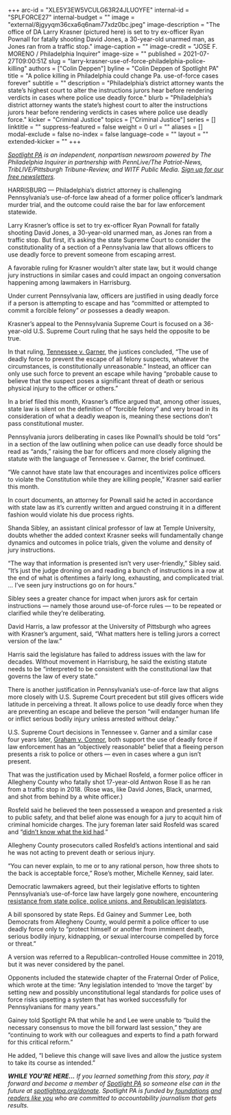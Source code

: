 +++
arc-id = "XLE5Y3EW5VCULG63R24JLUOYFE"
internal-id = "SPLFORCE27"
internal-budget = ""
image = "external/8jgyyqm36cxa6q6nam77xdz0bc.jpeg"
image-description = "The office of DA Larry Krasner (pictured here) is set to try ex-officer Ryan Pownall for fatally shooting David Jones, a 30-year-old unarmed man, as Jones ran from a traffic stop."
image-caption = ""
image-credit = "JOSE F. MORENO / Philadelphia Inquirer"
image-size = ""
published = 2021-07-27T09:00:51Z
slug = "larry-krasner-use-of-force-philadelphia-police-killing"
authors = ["Colin Deppen"]
byline = "Colin Deppen of Spotlight PA"
title = "A police killing in Philadelphia could change Pa. use-of-force cases forever"
subtitle = ""
description = "Philadelphia’s district attorney wants the state’s highest court to alter the instructions jurors hear before rendering verdicts in cases where police use deadly force."
blurb = "Philadelphia’s district attorney wants the state’s highest court to alter the instructions jurors hear before rendering verdicts in cases where police use deadly force."
kicker = "Criminal Justice"
topics = ["Criminal Justice"]
series = []
linktitle = ""
suppress-featured = false
weight = 0
url = ""
aliases = []
modal-exclude = false
no-index = false
language-code = ""
layout = ""
extended-kicker = ""
+++

<a href="https://www.spotlightpa.org/"><i>Spotlight PA</i></a><i> is an independent, nonpartisan newsroom powered by The Philadelphia Inquirer in partnership with PennLive/The Patriot-News, TribLIVE/Pittsburgh Tribune-Review, and WITF Public Media. </i><a href="https://www.spotlightpa.org/newsletters"><i>Sign up for our free newsletters</i></a><i>.</i>

HARRISBURG —&nbsp;Philadelphia’s district attorney is challenging Pennsylvania’s use-of-force law ahead of a former police officer’s landmark murder trial, and the outcome could raise the bar for law enforcement statewide.

Larry Krasner’s office is set to try ex-officer Ryan Pownall for fatally shooting David Jones, a 30-year-old unarmed man, as Jones ran from a traffic stop. But first, it’s asking the state Supreme Court to consider the constitutionality of a section of a Pennsylvania law that allows officers to use deadly force to prevent someone from escaping arrest.

A favorable ruling for Krasner wouldn’t alter state law, but it would change jury instructions in similar cases and could impact an ongoing conversation happening among lawmakers in Harrisburg.

<script src="https://www.spotlightpa.org/embed.js" async></script><div data-spl-embed-version="1" data-spl-src="https://www.spotlightpa.org/embeds/newsletter/"></div>

Under current Pennsylvania law, officers are justified in using deadly force if a person is attempting to escape and has “committed or attempted to commit a forcible felony” <i>or</i> possesses a deadly weapon.

Krasner’s appeal to the Pennsylvania Supreme Court is focused on a 36-year-old U.S. Supreme Court ruling that he says held the opposite to be true.

In that ruling, <a href="https://supreme.justia.com/cases/federal/us/471/1/">Tennessee v. Garner</a>, the justices concluded, “The use of deadly force to prevent the escape of all felony suspects, whatever the circumstances, is constitutionally unreasonable.” Instead, an officer can only use such force to prevent an escape while having “probable cause to believe that the suspect poses a significant threat of death or serious physical injury to the officer or others.”

In a brief filed this month, Krasner’s office argued that, among other issues, state law is silent on the definition of “forcible felony” and very broad in its consideration of what a deadly weapon is, meaning these sections don’t pass constitutional muster.

Pennsylvania jurors deliberating in cases like Pownall’s should be told “ors” in a section of the law outlining when police can use deadly force should be read as “ands,” raising the bar for officers and more closely aligning the statute with the language of Tennessee v. Garner, the brief continued.

“We cannot have state law that encourages and incentivizes police officers to violate the Constitution while they are killing people,” Krasner said earlier this month.

In court documents, an attorney for Pownall said he acted in accordance with state law as it’s currently written and argued construing it in a different fashion would violate his due process rights.

Shanda Sibley, an assistant clinical professor of law at Temple University, doubts whether the added context Krasner seeks will fundamentally change dynamics and outcomes in police trials, given the volume and density of jury instructions.

“The way that information is presented isn’t very user-friendly,” Sibley said. “It’s just the judge droning on and reading a bunch of instructions in a row at the end of what is oftentimes a fairly long, exhausting, and complicated trial. … I’ve seen jury instructions go on for hours.”

Sibley sees a greater chance for impact when jurors ask for certain instructions —&nbsp;namely those around use-of-force rules — to be repeated or clarified while they’re deliberating.

David Harris, a law professor at the University of Pittsburgh who agrees with Krasner’s argument, said, “What matters here is telling jurors a correct version of the law.”

Harris said the legislature has failed to address issues with the law for decades. Without movement in Harrisburg, he said the existing statute needs to be “interpreted to be consistent with the constitutional law that governs the law of every state.”

There is another justification in Pennsylvania’s use-of-force law that aligns more closely with U.S. Supreme Court precedent but still gives officers wide latitude in perceiving a threat. It allows police to use deadly force when they are preventing an escape and believe the person “will endanger human life or inflict serious bodily injury unless arrested without delay.”

U.S. Supreme Court decisions in Tennessee v. Garner and a similar case four years later, <a href="https://supreme.justia.com/cases/federal/us/490/386/">Graham v. Connor</a>, both support the use of deadly force if law enforcement has an “objectively reasonable” belief that a fleeing person presents a risk to police or others — even in cases where a gun isn’t present.

That was the justification used by Michael Rosfeld, a former police officer in Allegheny County who fatally shot 17-year-old Antwon Rose II as he ran from a traffic stop in 2018. (Rose was, like David Jones, Black, unarmed, and shot from behind by a white officer.)

Rosfeld said he believed the teen possessed a weapon and presented a risk to public safety, and that belief alone was enough for a jury to acquit him of criminal homicide charges. The jury foreman later said Rosfeld was scared and “<a href="https://www.wesa.fm/identity-justice/2019-03-25/jury-foreman-defends-acquittal-of-michael-rosfeld">didn’t know what the kid had</a>.”

Allegheny County prosecutors called Rosfeld’s actions intentional and said he was not acting to prevent death or serious injury.

“You can never explain, to me or to any rational person, how three shots to the back is acceptable force,” Rose’s mother, Michelle Kenney, said later.

Democratic lawmakers agreed, but their legislative efforts to tighten Pennsylvania’s use-of-force law have largely gone nowhere, encountering <a href="https://www.post-gazette.com/news/crime-courts/2019/08/27/pennsylvania-deadly-force-law-change-antwon-rose-police-shooting-use-of-force/stories/201908270152">resistance from state police, police unions, and Republican legislators</a>.

<script src="https://www.spotlightpa.org/embed.js" async></script><div data-spl-embed-version="1" data-spl-src="https://www.spotlightpa.org/embeds/donate/?teaser_text=If%20you%20learned%20something%20from%20this%20report%2C%20pay%20it%20forward%20and%20become%20a%20member%20of%20Spotlight%20PA%20so%20someone%20else%20can%20in%20the%20future."></div>

A bill sponsored by state Reps. Ed Gainey and Summer Lee, both Democrats from Allegheny County, would permit a police officer to use deadly force only to “protect himself or another from imminent death, serious bodily injury, kidnapping, or sexual intercourse compelled by force or threat.”

A version was referred to a Republican-controlled House committee in 2019, but it was never considered by the panel.

Opponents included the statewide chapter of the Fraternal Order of Police, which wrote at the time: “Any legislation intended to ‘move the target’ by setting new and possibly unconstitutional legal standards for police uses of force risks upsetting a system that has worked successfully for Pennsylvanians for many years.”

Gainey told Spotlight PA that while he and Lee were unable to “build the necessary consensus to move the bill forward last session,” they are “continuing to work with our colleagues and experts to find a path forward for this critical reform.”

He added, “I believe this change will save lives and allow the justice system to take its course as intended.”

<i><b>WHILE YOU’RE HERE...</b></i><i> If you learned something from this story, pay it forward and become a member of </i><a href="https://www.spotlightpa.org/"><i>Spotlight PA</i></a><i> so someone else can in the future at </i><a href="http://spotlightpa.org/donate"><i>spotlightpa.org/donate</i></a><i>. Spotlight PA is funded by</i><a href="https://www.spotlightpa.org/support"><i> foundations</i></a><i> </i><a href="https://www.spotlightpa.org/support"><i>and readers like you</i></a><i> who are committed to accountability journalism that gets results.</i>
